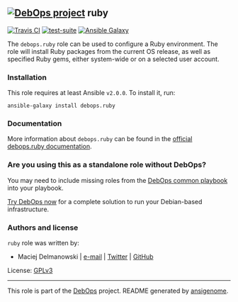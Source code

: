 ## [![DebOps project](http://debops.org/images/debops-small.png)](http://debops.org) ruby

<!-- This file was generated by Ansigenome. Do not edit this file directly but
     instead have a look at the files in the ./meta/ directory. -->

[![Travis CI](http://img.shields.io/travis/debops/ansible-ruby.svg?style=flat)](http://travis-ci.org/debops/ansible-ruby)
[![test-suite](http://img.shields.io/badge/test--suite-ansible--ruby-blue.svg?style=flat)](https://github.com/debops/test-suite/tree/master/ansible-ruby/)
[![Ansible Galaxy](http://img.shields.io/badge/galaxy-debops.ruby-660198.svg?style=flat)](https://galaxy.ansible.com/debops/ruby)


The `debops.ruby` role can be used to configure a Ruby environment. The role
will install Ruby packages from the current OS release, as well as specified
Ruby gems, either system-wide or on a selected user account.

### Installation

This role requires at least Ansible `v2.0.0`. To install it, run:

```Shell
ansible-galaxy install debops.ruby
```

### Documentation

More information about `debops.ruby` can be found in the
[official debops.ruby documentation](http://docs.debops.org/en/latest/ansible/roles/ansible-ruby/docs/).



### Are you using this as a standalone role without DebOps?

You may need to include missing roles from the [DebOps common
playbook](https://github.com/debops/debops-playbooks/blob/master/playbooks/common.yml)
into your playbook.

[Try DebOps now](https://github.com/debops/debops) for a complete solution to run your Debian-based infrastructure.





### Authors and license

`ruby` role was written by:

- Maciej Delmanowski | [e-mail](mailto:drybjed@gmail.com) | [Twitter](https://twitter.com/drybjed) | [GitHub](https://github.com/drybjed)

License: [GPLv3](https://tldrlegal.com/license/gnu-general-public-license-v3-%28gpl-3%29)

***

This role is part of the [DebOps](http://debops.org/) project. README generated by [ansigenome](https://github.com/nickjj/ansigenome/).
